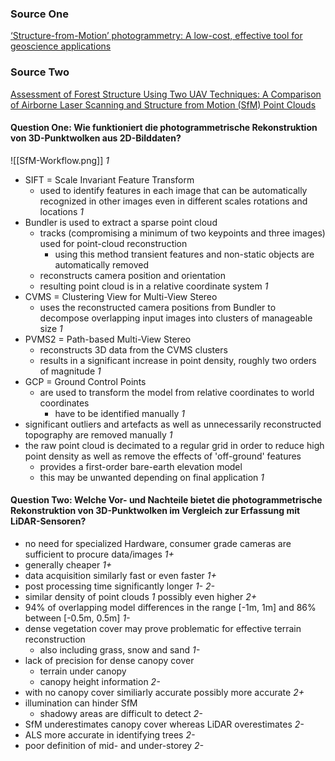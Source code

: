 ### Source One
[‘Structure-from-Motion’ photogrammetry: A low-cost, effective tool for geoscience applications](file:///home/benedikt-felsch/Documents/Bachelor%20Project/First%20Presentation/1-s2.0-S0169555X12004217-main.pdf)

### Source Two
[Assessment of Forest Structure Using Two UAV Techniques: A Comparison of Airborne Laser Scanning and Structure from Motion (SfM) Point Clouds](file:///home/benedikt-felsch/Documents/Bachelor%20Project/First%20Presentation/forests-07-00062.pdf)


#### Question One: Wie funktioniert die photogrammetrische Rekonstruktion von 3D-Punktwolken aus 2D-Bilddaten?

![[SfM-Workflow.png]] *1*

- SIFT = Scale Invariant Feature Transform 
	- used to identify features in each image that can be automatically recognized in other images even in different scales rotations and locations *1*
- Bundler is used to extract a sparse point cloud
	- tracks (compromising a minimum of two keypoints and three images) used for point-cloud reconstruction
		- using this method transient features and non-static objects are automatically removed
	- reconstructs camera position and orientation
	- resulting point cloud is in a relative coordinate system *1*
- CVMS = Clustering View for Multi-View Stereo
	- uses the reconstructed camera positions from Bundler to decompose overlapping input images into clusters of manageable size *1*
- PVMS2 = Path-based Multi-View Stereo
	- reconstructs 3D data from the CVMS clusters
	- results in a significant increase in point density, roughly two orders of magnitude *1*
- GCP = Ground Control Points
	- are used to transform the model from relative coordinates to world coordinates
		- have to be identified manually *1*
- significant outliers and artefacts as well as unnecessarily reconstructed topography are removed manually *1*
- the raw point cloud is decimated to a regular grid in order to reduce high point density as well as remove the effects of 'off-ground' features
	- provides a first-order bare-earth elevation model
	- this may be unwanted depending on final application *1*
#### Question Two: Welche Vor- und Nachteile bietet die photogrammetrische Rekonstruktion von 3D-Punktwolken im Vergleich zur Erfassung mit LiDAR-Sensoren?
- no need for specialized Hardware, consumer grade cameras are sufficient to procure data/images *1+*
- generally cheaper *1+*
- data acquisition similarly fast or even faster *1+*
- post processing time significantly longer *1-* *2-*
- similar density of point clouds *1* possibly even higher *2+*
- 94% of overlapping model differences in the range \[-1m, 1m\] and 86% between \[-0.5m, 0.5m\] *1-*
- dense vegetation cover may prove problematic for effective terrain reconstruction
	- also including grass, snow and sand *1-*
- lack of precision for dense canopy cover  
	- terrain under canopy
	- canopy height information *2-*
- with no canopy cover similiarly accurate possibly more accurate *2+*
- illumination can hinder SfM
	- shadowy areas are difficult to detect *2-*
- SfM underestimates canopy cover whereas LiDAR overestimates *2-*
- ALS more accurate in identifying trees *2-*
- poor definition of mid- and under-storey *2-*